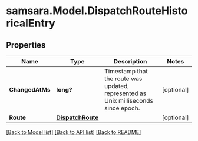 # samsara.Model.DispatchRouteHistoricalEntry
## Properties

Name | Type | Description | Notes
------------ | ------------- | ------------- | -------------
**ChangedAtMs** | **long?** | Timestamp that the route was updated, represented as Unix milliseconds since epoch. | [optional] 
**Route** | [**DispatchRoute**](DispatchRoute.md) |  | [optional] 

[[Back to Model list]](../README.md#documentation-for-models) [[Back to API list]](../README.md#documentation-for-api-endpoints) [[Back to README]](../README.md)

